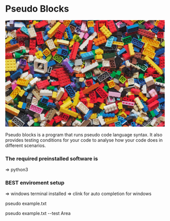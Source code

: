 # Pseudo Blocks

![image info](./blocks.jpg)

Pseudo blocks is a program that runs pseudo code language syntax. 
It also provides testing conditions for your code to analyse how your code does in different scenarios.


### The required preinstalled software is 
=> python3

### BEST enviroment setup
=> windows terminal installed
=> clink for auto completion for windows


pseudo example.txt

pseudo example.txt --test Area
